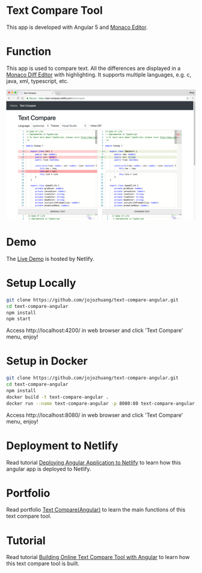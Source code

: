 # Text Compare Tool
This app is developed with Angular 5 and [Monaco Editor](https://github.com/Microsoft/monaco-editor).

# Function
This app is used to compare text. All the differences are displayed in a [Monaco Diff Editor](https://microsoft.github.io/monaco-editor/index.html) with highlighting. It supports multiple languages, e.g. c, java, xml, typescript, etc.

<kbd>![image](/src/assets/typescript.png)</kbd>

# Demo
The [Live Demo](https://text-compare.netlify.com/) is hosted by Netlify.

# Setup Locally
```bash
git clone https://github.com/jojozhuang/text-compare-angular.git
cd text-compare-angular
npm install
npm start
```
Access http://localhost:4200/ in web browser and click 'Text Compare' menu, enjoy!

# Setup in Docker
```bash
git clone https://github.com/jojozhuang/text-compare-angular.git
cd text-compare-angular
npm install
docker build -t text-compare-angular .
docker run --name text-compare-angular -p 8080:80 text-compare-angular
```
Access http://localhost:8080/ in web browser and click 'Text Compare' menu, enjoy!

# Deployment to Netlify
Read tutorial [Deploying Angular Application to Netlify](http://jojozhuang.github.io/tutorial/angular/deploying-angular-application-to-netlify/) to learn how this angular app is deployed to Netlify.

# Portfolio
Read portfolio [Text Compare(Angular)](http://jojozhuang.github.io/portfolio/text-compare-angular/) to learn the main functions of this text compare tool.

# Tutorial
Read tutorial [Building Online Text Compare Tool with Angular](http://jojozhuang.github.io/tutorial/angular/building-online-text-compare-tool-with-angular/) to learn how this text compare tool is built.
